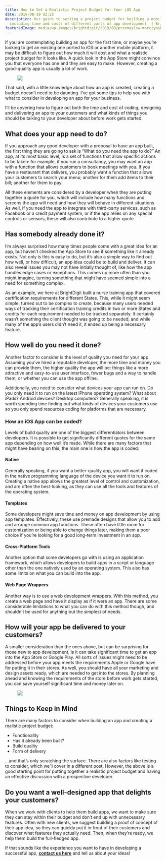 ```yaml
---
title: How to Set a Realistic Project Budget for Your iOS App
date: 2019-08-19 02:28
description: Our guide to setting a project budget for building a mobile app for iOS,
  including time and costs of different parts of app development  | Bright Digit LLC
featuredImage: media/wp-images/brightdigit/2019/08/przemyslaw-marczynski-oCfkSnqZ0SI-unsplash-e1565882478907.jpg
---
```

If you are contemplating building an app for the first time, or maybe
you’re looking to get an existing one ported to iOS or another mobile
platform, it may be difficult to figure out how much it will cost and
what a realistic project budget for it looks like. A quick look in the
App Store might convince you that everyone has one and they are easy to
make. However, creating a good-quality app is usually a lot of work.

<figure>
<img src="https://brightdigit.com/wp-content/uploads/2019/08/przemyslaw-marczynski-oCfkSnqZ0SI-unsplash-e1565882465407-1024x512.jpg" class="wp-image-1702" />
</figure>

That said, with a little knowledge about how an app is created, creating
a budget doesn’t need to be daunting. I’ve got some tips to help you
with what to consider in developing an app for your business.

I’ll be covering how to figure out both the time and cost of coding,
designing and delivering an app to your customers and what kinds of
things you should be talking to your developer about before work gets
started. 

## What does your app need to do?

If you approach any good developer with a proposal to have an app built,
the first thing they are going to ask is “What do you need the app to
do?” An app, at its most basic level, is a set of functions that allow
specific actions to be taken: for example, if you run a consultancy, you
may want an app with a function that allows customers to book meetings
with you. If you have a restaurant that delivers, you probably want a
function that allows your customers to search your menu; another for
them add items to their bill; another for them to pay.

All these elements are considered by a developer when they are putting
together a quote for you, which will include how many functions and
screens the app will need and how they will behave in different
situations. As well, if you need the app to integrate with third-party
services, such as Facebook or a credit payment system, or if the app
relies on any special controls or sensors, these will also contribute to
a higher quote.

## Has somebody already done it?

I’m always surprised how many times people come with a great idea for an
app, but haven’t checked the App Store to see if something like it
already exists. Not only is this is easy to do, but it’s also a simple
way to find out how well, or how difficult, an app idea could be to
build and deliver. It can also reveal issues you may not have initially
thought of, like how the app handles edge cases or exceptions. This
comes up more often than you might imagine, turning something that might
have seemed simple into a need for something complex.

As an example, we here at BrightDigit built a nurse training app that
covered certification requirements for different States. This, while it
might seem simple, turned out to be complex to create, because many
users needed ways of tracking their certification training credits in
two or more States and credits for each requirement needed to be tracked
separately. It certainly wasn’t something the client thought was going
to be needed, and while many of the app’s users didn’t need it, it ended
up being a necessary feature.

## How well do you need it done?

Another factor to consider is the level of quality you need for your
app. Assuming you’ve hired a reputable developer, the more time and
money you can provide them, the higher quality the app will be: things
like a more attractive and easy-to-use user interface, fewer bugs and a
way to handle them, or whether you can use the app offline.

Additionally, you need to consider what devices your app can run on. Do
you only need it to run on the latest iPhone operating system? What
about iPads? Android devices? Desktop computers? Generally speaking, it
is worth spending time finding out what kinds of devices your customers
use so you only spend resources coding for platforms that are
necessary. 

### How an iOS App can be coded?

Levels of build quality are one of the biggest differentiators between
developers. It is possible to get significantly different quotes for the
same app depending on how well it’s made. While there are many factors
that might have bearing on this, the main one is how the app is coded:

#### Native

Generally speaking, if you want a better-quality app, you will want it
coded in the native programming language of the device you want it to
run on. Creating a native app allows the greatest level of control and
customization, and are often the best-looking, as they can use all the
tools and features of the operating system.

#### Templates

Some developers might save time and money on app development by using
app templates. Effectively, these use premade designs that allow you to
add and arrange common app functions. These often have little room for
customization or being able to change things later, making them a poor
choice if you’re looking for a good long-term investment in an app. 

#### Cross-Platform Tools

Another option that some developers go with is using an application
framework, which allows developers to build apps in a script or language
other than the one natively used by an operating system. This also has
some limits on what you can build into the app.

#### Web Page Wrappers

Another way is to use a web development wrappers. With this method, you
create a web page and have it display as if it were an app. There are
some considerable limitations to what you can do with this method
though, and shouldn’t be used for anything but the simplest of needs.

## How will your app be delivered to your customers?

A smaller consideration than the ones above, but can be surprising for
those new to app development, is it can take significant time to get an
app into the App Store or Google Play. All sorts of issues might need to
be addressed before your app meets the requirements Apple or Google have
for putting it in their stores. As well, you should have all your
marketing and design assets ready, which are needed to get into the
stores. By planning ahead and knowing the requirements of the store
before work gets started, you can save yourself significant time and
money later on.

<figure>
<img src="https://brightdigit.com/wp-content/uploads/2019/08/kaleidico-26MJGnCM0Wc-unsplash-e1565882532230-1024x512.jpg" class="wp-image-1703" />
</figure>

## Things to Keep in Mind

There are many factors to consider when building an app and creating a
realistic project budget:

-   Functionality
-   Has it already been built?
-   Build quality
-   Form of delivery

...and that’s only scratching the surface. There are also factors like
testing to consider, which we’ll cover in a different post. However, the
above is a good starting point for putting together a realistic project
budget and having an effective discussion with a prospective developer.

## Do you want a well-designed app that delights your customers?

When we work with clients to help them build apps, we want to make sure
they can stay within their budget and don’t end up with unnecessary
features. Often with new clients, we suggest building a proof of concept
of their app idea, so they can quickly put it in front of their
customers and discover what features they actually need. Then, when
they’re ready, we help them build the full-fledged app.

If that sounds like the experience you want to have in developing a
successful app, **[contact us here](https://brightdigit.com/contact/)**
and tell us about your ideas!
